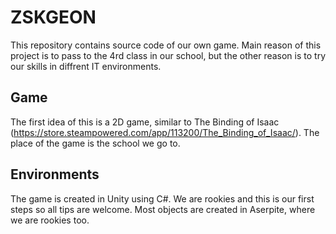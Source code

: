 # ZSKGEON

 This repository contains source code of our own game. Main reason of this project is to pass to the 4rd class in our school, but the other reason is to try our skills in diffrent IT environments.
 
## Game

 The first idea of this is a 2D game, similar to The Binding of Isaac (https://store.steampowered.com/app/113200/The_Binding_of_Isaac/).
The place of the game is the school we go to.

## Environments

The game is created in Unity using C#. We are rookies and this is our first steps so all tips are welcome. Most objects are created in Aserpite, where we are rookies too. 

